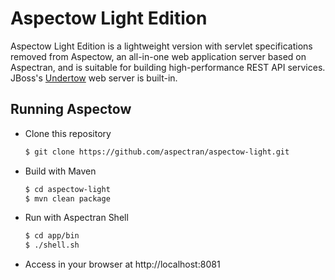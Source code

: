 Aspectow Light Edition
======================

Aspectow Light Edition is a lightweight version with servlet specifications removed
from Aspectow, an all-in-one web application server based on Aspectran, and is suitable
for building high-performance REST API services.  
JBoss's [Undertow](http://undertow.io) web server is built-in.

## Running Aspectow

- Clone this repository

  ```sh
  $ git clone https://github.com/aspectran/aspectow-light.git
  ```

- Build with Maven

  ```sh
  $ cd aspectow-light
  $ mvn clean package
  ```

- Run with Aspectran Shell

  ```sh
  $ cd app/bin
  $ ./shell.sh
  ```

- Access in your browser at http://localhost:8081
